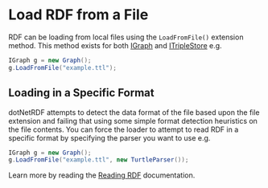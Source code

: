 # Load RDF from a File 

RDF can be loading from local files using the `LoadFromFile()` extension method.  This method exists for both [IGraph](xref:VDS.RDF.IGraph) and [ITripleStore](xref:VDS.RDF.ITripleStore) e.g.

```csharp
IGraph g = new Graph();
g.LoadFromFile("example.ttl");
```

## Loading in a Specific Format 

dotNetRDF attempts to detect the data format of the file based upon the file extension and failing that using some simple format detection heuristics on the file contents.  You can force the loader to attempt to read RDF in a specific format by specifying the parser you want to use e.g.

```csharp
IGraph g = new Graph();
g.LoadFromFile("example.ttl", new TurtleParser());
```

Learn more by reading the [Reading RDF](../tutorial/Reading-RDF.md) documentation.